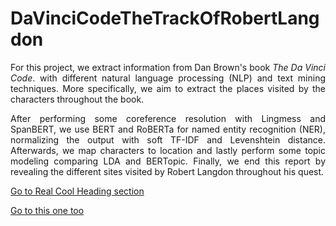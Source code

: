 # DaVinciCodeTheTrackOfRobertLangdon

<p align="justify"> For this project, we extract information from Dan Brown's book <em>The Da Vinci Code</em>. with different natural language processing (NLP) and text mining techniques. More specifically, we aim to extract the places visited by the characters throughout the book.</p>

<p align="justify">
After performing some coreference resolution with Lingmess and SpanBERT, we use BERT and RoBERTa for named entity recognition (NER), normalizing the output with soft TF-IDF and Levenshtein distance. Afterwards, we map characters to location and lastly perform some topic modeling comparing LDA and BERTopic. Finally, we end this report by revealing the different sites visited by Robert Langdon throughout his quest.
</p>

[Go to Real Cool Heading section](#davincicodethetrackofrobertlangdon)

[Go to this one too](https://github.com/KristianvK/DaVinciCodeTheTrackOfRobertLangdon/blob/main/Da_Vinci_Code__The_Track_of_Robert_Langdon.pdf)